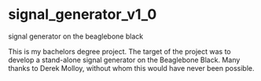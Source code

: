 # signal_generator_v1_0
signal generator on the beaglebone black

This is my bachelors degree project. The target of the project was to develop a stand-alone signal generator on the Beaglebone Black. 
Many thanks to Derek Molloy, without whom this would have never been possible.
